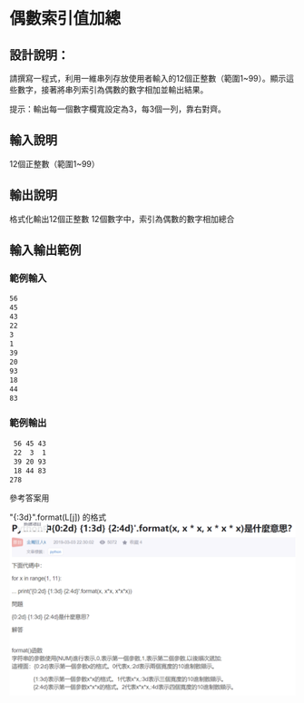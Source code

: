 # 偶數索引值加總

## 設計說明：
請撰寫一程式，利用一維串列存放使用者輸入的12個正整數（範圍1~99）。顯示這些數字，接著將串列索引為偶數的數字相加並輸出結果。

提示：輸出每一個數字欄寬設定為3，每3個一列，靠右對齊。

## 輸入說明

12個正整數（範圍1~99）

## 輸出說明

格式化輸出12個正整數
12個數字中，索引為偶數的數字相加總合

## 輸入輸出範例

### 範例輸入

```
56
45
43
22
3
1
39
20
93
18
44
83
```

### 範例輸出

```
 56 45 43
 22  3  1
 39 20 93
 18 44 83
278
```

參考答案用

"{:3d}".format(L[j])
的格式
![](../../img/2020-10-26-09-27-42.png)